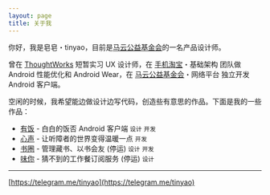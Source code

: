 ```yaml
---
layout: page
title: 关于我
---
```


你好，我是皂皂・tinyao，目前是[马云公益基金会](https://mayun.xin)的一名产品设计师。

曾在 [ThoughtWorks](https://www.thoughtworks.com/) 短暂实习 UX 设计师，在 [手机淘宝](https://www.wandoujia.com/apps/com.taobao.taobao)・基础架构 团队做 Android 性能优化和 Android Wear，在 [马云公益基金会](https://mayun.xin)・网络平台 独立开发 Android 客户端。

空闲的时候，我希望能边做设计边写代码，创造些有意思的作品。下面是我的一些作品：

* [有饭](https://fan.zico.im) - 白白的饭否 Android 客户端 <code class="about-tag">设计</code> <code class="about-tag">开发</code>
* [心声](http://xinsheng.im/) - 让听障者的世界变得温暖一点 <code class="about-tag">开发</code>
* [书圈](http://tinyao.lofter.com/post/7da98_daf50c) - 管理藏书、以书会友 (停运) <code class="about-tag">设计</code> <code class="about-tag">开发</code>
* [味你](http://tinyao.lofter.com/post/7da98_9825eba) - 猜不到的工作餐订阅服务 (停运) <code class="about-tag">设计</code>

<hr>

<div class="social">
  <a href="https://github.com/tinyao">
    <span>
      <i class="fa fa-github"></i>
    </span>
  </a>
  <a href="https://dribbble.com/tinyao">
    <span>
      <i class="fa fa-dribbble"></i>
    </span>
  </a>
  <a href="https://instagram.com/tinyao">
    <span class="icon">
      <i class="fa fa-instagram"></i>
    </span>
  </a>
  <a href="http://weibo.com/yaochz">
    <span class="icon">
      <i class="fa fa-weibo"></i>
    </span>
  </a>
  <a href="https://twitter.com/tinyao_cz">
    <span>
      <i class="fa fa-twitter"></i>
    </span>
  </a>
</div>

[https://telegram.me/tinyao](https://telegram.me/tinyao)
